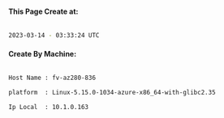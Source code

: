 
   
#### This Page Create at:

```bash

2023-03-14 - 03:33:24 UTC

```

#### Create By Machine:

```bash

Host Name : fv-az280-836

platform  : Linux-5.15.0-1034-azure-x86_64-with-glibc2.35

Ip Local  : 10.1.0.163

```


